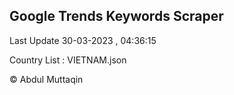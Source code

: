 

## Google Trends Keywords Scraper 
 
Last Update 30-03-2023 , 04:36:15

Country List :
VIETNAM.json



© Abdul Muttaqin 
